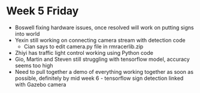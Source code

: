 # Week 5 Friday #

 - Boswell fixing hardware issues, once resolved will work on putting signs into world
 - Yexin still working on connecting camera stream with detection code
	- Cian says to edit camera.py file in rmracerlib.zip
 - Zhiyi has traffic light control working using Python code
 - Gio, Martin and Steven still struggling with tensorflow model, accuracy seems too high
 - Need to pull together a demo of everything working together as soon as possible, definitely by mid week 6 - tensorflow sign detection linked with Gazebo camera


